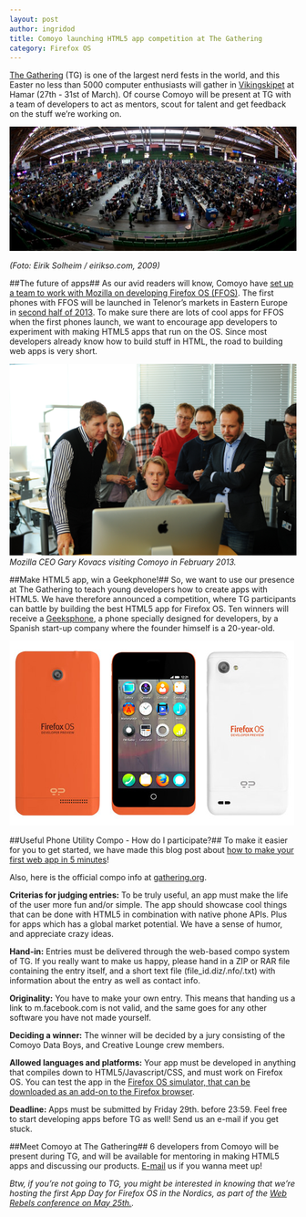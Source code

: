 ```yaml
---
layout: post
author: ingridod
title: Comoyo launching HTML5 app competition at The Gathering
category: Firefox OS
---
```

[The Gathering](http://www.gathering.org/tg13/en) (TG) is one of the largest nerd fests in the world, and this Easter no less than 5000 computer enthusiasts will gather in [Vikingskipet](https://upload.wikimedia.org/wikipedia/commons/3/3c/Vikingskipet_profile.jpg) at Hamar (27th - 31st of March). Of course Comoyo will be present at TG with a team of developers to act as mentors, scout for talent and get feedback on the stuff we’re working on.

![The Gathering 2009](/assets/img/posts/comoyo-at-TG/The_Gathering_2009_by_NRKbeta.jpg)

_(Foto: Eirik Solheim / eirikso.com, 2009)_

##The future of apps##
As our avid readers will know, Comoyo have [set up a team to work with Mozilla on developing Firefox OS (FFOS)](http://comoyo.github.com/blog/2012/12/18/Firefox-OS-challenges-the-closed-mobile-ecosystems/). The first phones with FFOS will be launched in Telenor’s markets in Eastern Europe in [second half of 2013](http://www.telenor.com/news-and-media/press-releases/2013/telenor-to-rollout-firefox-os-smartphones-in-2013/). To make sure there are lots of cool apps for FFOS when the first phones launch, we want to encourage app developers to experiment with making HTML5 apps that run on the OS. Since most developers already know how to build stuff in HTML, the road to building web apps is very short.

![Mozilla CEO visits Comoyo](/assets/img/posts/comoyo-at-TG/kovacs-at-comoyo.JPG)
_Mozilla CEO Gary Kovacs visiting Comoyo in February 2013._

##Make HTML5 app, win a Geekphone!##
So, we want to use our presence at The Gathering to teach young developers how to create apps with HTML5. We have therefore announced a competition, where TG participants can battle by building the best HTML5 app for Firefox OS. Ten winners will receive a [Geeksphone](http://www.geeksphone.com/), a phone specially designed for developers, by a Spanish start-up company where the founder himself is a 20-year-old.

![Geeksphone](/assets/img/posts/comoyo-at-TG/geeksphone.jpg)

##Useful Phone Utility Compo - How do I participate?##
To make it easier for you to get started, we have made this blog post about [how to make your first web app in 5 minutes](http://comoyo.github.com/blog/2013/03/12/build-first-ffos-app/)!

Also, here is the official compo info at [gathering.org](http://www.gathering.org/tg13/no/creative/competition-rules/useful-phone-utility/).

**Criterias for judging entries:**
To be truly useful, an app must make the life of the user more fun and/or simple. The app should showcase cool things that can be done with HTML5 in combination with native phone APIs. Plus for apps which has a global market potential. We have a sense of humor, and appreciate crazy ideas.

**Hand-in:**
Entries must be delivered through the web-based compo system of TG.
If you really want to make us happy, please hand in a ZIP or RAR file containing the entry itself, and a short text file (file_id.diz/.nfo/.txt) with information about the entry as well as contact info.

**Originality:**
You have to make your own entry. This means that handing us a link to m.facebook.com is not valid, and the same goes for any other software you have not made yourself.

**Deciding a winner:**
The winner will be decided by a jury consisting of the Comoyo Data Boys, and Creative Lounge crew members.

**Allowed languages and platforms:**
Your app must be developed in anything that compiles down to HTML5/Javascript/CSS, and must work on Firefox OS. You can test the app in the [Firefox OS simulator, that can be downloaded as an add-on to the Firefox browser](https://addons.mozilla.org/en-US/firefox/addon/firefox-os-simulator/).

**Deadline:**
Apps must be submitted by Friday 29th. before 23:59. Feel free to start developing apps before TG as well! Send us an e-mail if you get stuck.

##Meet Comoyo at The Gathering##
6 developers from Comoyo will be present during TG, and will be available for mentoring in making HTML5 apps and discussing our products. [E-mail](mailto:gathering@comoyo.com) us if you wanna meet up!

_Btw, if you’re not going to TG, you might be interested in knowing that we’re hosting the first App Day for Firefox OS in the Nordics, as part of the [Web Rebels conference on May 25th.](http://webrebels.org/)._ 
